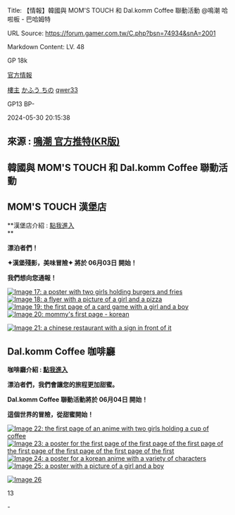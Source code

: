 Title: 【情報】韓國與 MOM'S TOUCH 和 Dal.komm Coffee 聯動活動 @鳴潮 哈啦板 - 巴哈姆特

URL Source: https://forum.gamer.com.tw/C.php?bsn=74934&snA=2001

Markdown Content:
LV. 48

GP 18k





[](https://home.gamer.com.tw/qwer33)

[](https://avatar1.gamer.com.tw/switchhonor.php?uid=qwer33&htype=235)[](https://avatar1.gamer.com.tw/switchhonor.php?uid=qwer33&htype=247)[](https://avatar1.gamer.com.tw/switchhonor.php?uid=qwer33&htype=276)[](https://avatar1.gamer.com.tw/switchhonor.php?uid=qwer33&htype=278)[](https://avatar1.gamer.com.tw/switchhonor.php?uid=qwer33&htype=227)[](https://avatar1.gamer.com.tw/switchhonor.php?uid=qwer33&htype=289)[](https://avatar1.gamer.com.tw/switchhonor.php?uid=qwer33&htype=291)[](https://avatar1.gamer.com.tw/switchhonor.php?uid=qwer33&htype=302)[](https://avatar1.gamer.com.tw/switchhonor.php?uid=qwer33&htype=312)

[官方情報](https://forum.gamer.com.tw/B.php?bsn=74934&subbsn=4)

[樓主](https://forum.gamer.com.tw/Co.php?bsn=74934&sn=18706&subbsn=4&bPage=0) [かふう ちの](https://home.gamer.com.tw/qwer33) [qwer33](https://home.gamer.com.tw/qwer33)

GP13 BP\-

2024-05-30 20:15:38

來源 : [鳴潮 官方推特(KR版)](https://ref.gamer.com.tw/redir.php?url=https%3A%2F%2Fx.com%2FWW_KR_Official)
------------------------------------------------------------------------------------------------

韓國與 MOM'S TOUCH 和 Dal.komm Coffee 聯動活動
--------------------------------------

MOM'S TOUCH 漢堡店
---------------

**漢堡店介紹 : [點我進入](https://ref.gamer.com.tw/redir.php?url=https%3A%2F%2Fwww.hanyouwang.com%2Fnews%2Fdetail_6736.html)  
**

**漂泊者們！**

**✦漢堡殘影，美味冒險✦ 將於 06月03日 開始！**

**我們想向您通報！**

[![Image 17: a poster with two girls holding burgers and fries](https://truth.bahamut.com.tw/s01/202405/forum/74934/71df05ec8f80930ae05af8374098c203.JPG)](https://truth.bahamut.com.tw/s01/202405/forum/74934/71df05ec8f80930ae05af8374098c203.JPG)  
[![Image 18: a flyer with a picture of a girl and a pizza](https://truth.bahamut.com.tw/s01/202405/forum/74934/a0099006e73a9c8b74a68a4411a58f30.JPG)](https://truth.bahamut.com.tw/s01/202405/forum/74934/a0099006e73a9c8b74a68a4411a58f30.JPG)  
[![Image 19: the first page of a card game with a girl and a boy](https://truth.bahamut.com.tw/s01/202405/forum/74934/c08d762e5e38c8965a085333f68b3fa7.JPG)](https://truth.bahamut.com.tw/s01/202405/forum/74934/c08d762e5e38c8965a085333f68b3fa7.JPG)  
[![Image 20: mommy's first page - korean](https://truth.bahamut.com.tw/s01/202405/forum/74934/e8dab3c940d2adeaffdb71c256cbd649.JPG)](https://truth.bahamut.com.tw/s01/202405/forum/74934/e8dab3c940d2adeaffdb71c256cbd649.JPG)

[![Image 21: a chinese restaurant with a sign in front of it](https://truth.bahamut.com.tw/s01/202405/forum/74934/c1f7d03b8e1b433efc019271cdaa0b05.JPG)](https://truth.bahamut.com.tw/s01/202405/forum/74934/c1f7d03b8e1b433efc019271cdaa0b05.JPG)

Dal.komm Coffee 咖啡廳
-------------------

**咖啡廳介紹 : [點我進入](https://ref.gamer.com.tw/redir.php?url=https%3A%2F%2Fwww.hanyouwang.com%2Fcht%2Fcontent%2Fshow_2409.html)**

**漂泊者們，我們會讓您的旅程更加甜蜜。**

**Dal.komm Coffee 聯動活動將於 06月04日 開始！**

**這個世界的冒險，從甜蜜開始！**

[![Image 22: the first page of an anime with two girls holding a cup of coffee](https://truth.bahamut.com.tw/s01/202405/forum/74934/6f0b5cc72a91ebcdf7379a96dd6ae8e6.JPG)](https://truth.bahamut.com.tw/s01/202405/forum/74934/6f0b5cc72a91ebcdf7379a96dd6ae8e6.JPG)  
[![Image 23: a poster for the first page of the first page of the first page of the first page of the first page of the first page of the first](https://truth.bahamut.com.tw/s01/202405/forum/74934/71c5766ba66a247677468392e01810f8.JPG)](https://truth.bahamut.com.tw/s01/202405/forum/74934/71c5766ba66a247677468392e01810f8.JPG)  
[![Image 24: a poster for a korean anime with a variety of characters](https://truth.bahamut.com.tw/s01/202405/forum/74934/20137c4e5177d70a898d74347ebda53e.JPG)](https://truth.bahamut.com.tw/s01/202405/forum/74934/20137c4e5177d70a898d74347ebda53e.JPG)  
[![Image 25: a poster with a picture of a girl and a boy](https://truth.bahamut.com.tw/s01/202405/forum/74934/8b902daa8b38bb34473d046a86b98b15.JPG)](https://truth.bahamut.com.tw/s01/202405/forum/74934/8b902daa8b38bb34473d046a86b98b15.JPG)

[![Image 26](https://truth.bahamut.com.tw/s01/202405/forum/74934/4e8d6ade5e9d087dcd1db6f297cdbd9e.JPG)](https://truth.bahamut.com.tw/s01/202405/forum/74934/4e8d6ade5e9d087dcd1db6f297cdbd9e.JPG)

13

\-

